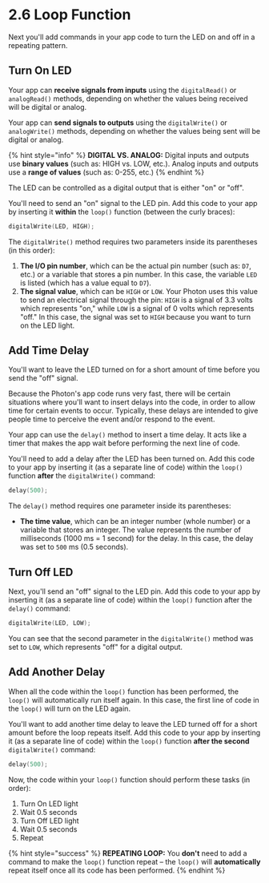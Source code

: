 # 2.6 Loop Function

Next you'll add commands in your app code to turn the LED on and off in a repeating pattern.

## Turn On LED

Your app can **receive signals from inputs** using the `digitalRead()` or `analogRead()` methods, depending on whether the values being received will be digital or analog.

Your app can **send signals to outputs** using the `digitalWrite()` or `analogWrite()` methods, depending on whether the values being sent will be digital or analog.

{% hint style="info" %}
**DIGITAL VS. ANALOG:**  Digital inputs and outputs use **binary values** \(such as: HIGH vs. LOW, etc.\). Analog inputs and outputs use a **range of values** \(such as:  0-255, etc.\)
{% endhint %}

The LED can be controlled as a digital output that is either "on" or "off".

You'll need to send an "on" signal to the LED pin. Add this code to your app by inserting it **within** the `loop()` function \(between the curly braces\):

```cpp
digitalWrite(LED, HIGH);
```

The `digitalWrite()` method requires two parameters inside its parentheses \(in this order\):

1. **The I/O pin number**, which can be the actual pin number \(such as: `D7`, etc.\) or a variable that stores a pin number. In this case, the variable `LED` is listed \(which has a value equal to `D7`\).
2. **The signal value**, which can be `HIGH` or `LOW`. Your Photon uses this value to send an electrical signal through the pin: `HIGH` is a signal of 3.3 volts which represents "on," while `LOW` is a signal of 0 volts which represents "off."  In this case, the signal was set to `HIGH` because you want to turn on the LED light.

## Add Time Delay

You'll want to leave the LED turned on for a short amount of time before you send the "off" signal.

Because the Photon's app code runs very fast, there will be certain situations where you'll want to insert delays into the code, in order to allow time for certain events to occur. Typically, these delays are intended to give people time to perceive the event and/or respond to the event.

Your app can use the `delay()` method to insert a time delay. It acts like a timer that makes the app wait before performing the next line of code.

You'll need to add a delay after the LED has been turned on. Add this code to your app by inserting it \(as a separate line of code\) within the `loop()` function **after** the `digitalWrite()` command:

```cpp
delay(500);
```

The `delay()` method requires one parameter inside its parentheses:

* **The time value**, which can be an integer number \(whole number\) or a variable that stores an integer. The value represents the number of milliseconds \(1000 ms = 1 second\) for the delay. In this case, the delay was set to `500` ms \(0.5 seconds\).

## Turn Off LED

Next, you'll send an "off" signal to the LED pin. Add this code to your app by inserting it \(as a separate line of code\) within the `loop()` function after the `delay()` command:

```cpp
digitalWrite(LED, LOW);
```

You can see that the second parameter in the `digitalWrite()` method was set to `LOW`, which represents "off" for a digital output.

## Add Another Delay

When all the code within the `loop()` function has been performed, the `loop()` will automatically run itself again. In this case, the first line of code in the `loop()` will turn on the LED again.

You'll want to add another time delay to leave the LED turned off for a short amount before the loop repeats itself. Add this code to your app by inserting it \(as a separate line of code\) within the `loop()` function **after the second** `digitalWrite()` command:

```cpp
delay(500);
```

Now, the code within your `loop()` function should perform these tasks \(in order\):

1. Turn On LED light
2. Wait 0.5 seconds
3. Turn Off LED light
4. Wait 0.5 seconds
5. Repeat

{% hint style="success" %}
**REPEATING LOOP:**  You **don't** need to add a command to make the `loop()` function repeat – the `loop()` will **automatically** repeat itself once all its code has been performed.
{% endhint %}



